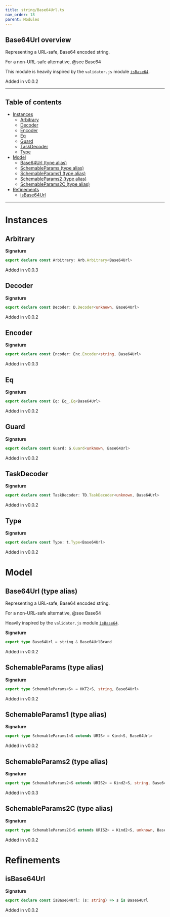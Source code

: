```yaml
---
title: string/Base64Url.ts
nav_order: 18
parent: Modules
---
```


## Base64Url overview

Representing a URL-safe, Base64 encoded string.

For a non-URL-safe alternative, @see Base64

This module is heavily inspired by the `validator.js` module
[`isBase64`](https://github.com/validatorjs/validator.js/blob/master/src/lib/isBase64.js).

Added in v0.0.2

---

<h2 class="text-delta">Table of contents</h2>

- [Instances](#instances)
  - [Arbitrary](#arbitrary)
  - [Decoder](#decoder)
  - [Encoder](#encoder)
  - [Eq](#eq)
  - [Guard](#guard)
  - [TaskDecoder](#taskdecoder)
  - [Type](#type)
- [Model](#model)
  - [Base64Url (type alias)](#base64url-type-alias)
  - [SchemableParams (type alias)](#schemableparams-type-alias)
  - [SchemableParams1 (type alias)](#schemableparams1-type-alias)
  - [SchemableParams2 (type alias)](#schemableparams2-type-alias)
  - [SchemableParams2C (type alias)](#schemableparams2c-type-alias)
- [Refinements](#refinements)
  - [isBase64Url](#isbase64url)

---

# Instances

## Arbitrary

**Signature**

```ts
export declare const Arbitrary: Arb.Arbitrary<Base64Url>
```

Added in v0.0.3

## Decoder

**Signature**

```ts
export declare const Decoder: D.Decoder<unknown, Base64Url>
```

Added in v0.0.2

## Encoder

**Signature**

```ts
export declare const Encoder: Enc.Encoder<string, Base64Url>
```

Added in v0.0.3

## Eq

**Signature**

```ts
export declare const Eq: Eq_.Eq<Base64Url>
```

Added in v0.0.2

## Guard

**Signature**

```ts
export declare const Guard: G.Guard<unknown, Base64Url>
```

Added in v0.0.2

## TaskDecoder

**Signature**

```ts
export declare const TaskDecoder: TD.TaskDecoder<unknown, Base64Url>
```

Added in v0.0.2

## Type

**Signature**

```ts
export declare const Type: t.Type<Base64Url>
```

Added in v0.0.2

# Model

## Base64Url (type alias)

Representing a URL-safe, Base64 encoded string.

For a non-URL-safe alternative, @see Base64

Heavily inspired by the `validator.js` module
[`isBase64`](https://github.com/validatorjs/validator.js/blob/master/src/lib/isBase64.js).

**Signature**

```ts
export type Base64Url = string & Base64UrlBrand
```

Added in v0.0.2

## SchemableParams (type alias)

**Signature**

```ts
export type SchemableParams<S> = HKT2<S, string, Base64Url>
```

Added in v0.0.2

## SchemableParams1 (type alias)

**Signature**

```ts
export type SchemableParams1<S extends URIS> = Kind<S, Base64Url>
```

Added in v0.0.2

## SchemableParams2 (type alias)

**Signature**

```ts
export type SchemableParams2<S extends URIS2> = Kind2<S, string, Base64Url>
```

Added in v0.0.3

## SchemableParams2C (type alias)

**Signature**

```ts
export type SchemableParams2C<S extends URIS2> = Kind2<S, unknown, Base64Url>
```

Added in v0.0.2

# Refinements

## isBase64Url

**Signature**

```ts
export declare const isBase64Url: (s: string) => s is Base64Url
```

Added in v0.0.2
